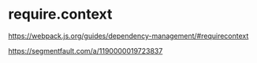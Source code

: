 # require.context

<https://webpack.js.org/guides/dependency-management/#requirecontext>

<https://segmentfault.com/a/1190000019723837>
